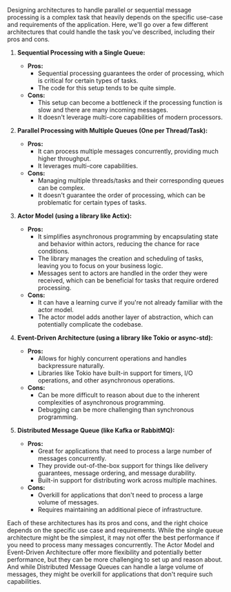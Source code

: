 Designing architectures to handle parallel or sequential message processing is a complex task that heavily depends on the specific use-case and requirements of the application. Here, we'll go over a few different architectures that could handle the task you've described, including their pros and cons.

1. **Sequential Processing with a Single Queue:**
    - **Pros:**
        - Sequential processing guarantees the order of processing, which is critical for certain types of tasks.
        - The code for this setup tends to be quite simple.
    - **Cons:**
        - This setup can become a bottleneck if the processing function is slow and there are many incoming messages.
        - It doesn't leverage multi-core capabilities of modern processors.

2. **Parallel Processing with Multiple Queues (One per Thread/Task):**
    - **Pros:**
        - It can process multiple messages concurrently, providing much higher throughput.
        - It leverages multi-core capabilities.
    - **Cons:**
        - Managing multiple threads/tasks and their corresponding queues can be complex.
        - It doesn't guarantee the order of processing, which can be problematic for certain types of tasks.

3. **Actor Model (using a library like Actix):**
    - **Pros:**
        - It simplifies asynchronous programming by encapsulating state and behavior within actors, reducing the chance for race conditions.
        - The library manages the creation and scheduling of tasks, leaving you to focus on your business logic.
        - Messages sent to actors are handled in the order they were received, which can be beneficial for tasks that require ordered processing.
    - **Cons:**
        - It can have a learning curve if you're not already familiar with the actor model.
        - The actor model adds another layer of abstraction, which can potentially complicate the codebase.

4. **Event-Driven Architecture (using a library like Tokio or async-std):**
    - **Pros:**
        - Allows for highly concurrent operations and handles backpressure naturally.
        - Libraries like Tokio have built-in support for timers, I/O operations, and other asynchronous operations.
    - **Cons:**
        - Can be more difficult to reason about due to the inherent complexities of asynchronous programming.
        - Debugging can be more challenging than synchronous programming.

5. **Distributed Message Queue (like Kafka or RabbitMQ):**
    - **Pros:**
        - Great for applications that need to process a large number of messages concurrently.
        - They provide out-of-the-box support for things like delivery guarantees, message ordering, and message durability.
        - Built-in support for distributing work across multiple machines.
    - **Cons:**
        - Overkill for applications that don't need to process a large volume of messages.
        - Requires maintaining an additional piece of infrastructure.

Each of these architectures has its pros and cons, and the right choice depends on the specific use case and requirements. While the single queue architecture might be the simplest, it may not offer the best performance if you need to process many messages concurrently. The Actor Model and Event-Driven Architecture offer more flexibility and potentially better performance, but they can be more challenging to set up and reason about. And while Distributed Message Queues can handle a large volume of messages, they might be overkill for applications that don't require such capabilities.